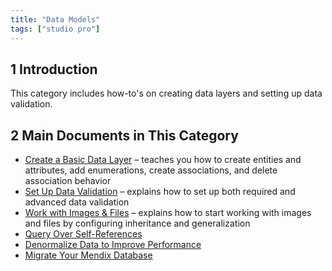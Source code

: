 ```yaml
---
title: "Data Models"
tags: ["studio pro"]
---
```


## 1 Introduction

This category includes how-to's on creating data layers and setting up data validation.

## 2 Main Documents in This Category

* [Create a Basic Data Layer](create-a-basic-data-layer) – teaches you how to create entities and attributes, add enumerations, create associations, and delete association behavior
* [Set Up Data Validation](setting-up-data-validation) – explains how to set up both required and advanced data validation
* [Work with Images & Files](working-with-images-and-files) – explains how to start working with images and files by configuring inheritance and generalization
* [Query Over Self-References](query-over)
* [Denormalize Data to Improve Performance](denormalize-data-to-improve-performance)
* [Migrate Your Mendix Database](migrating-your-mendix-database)
